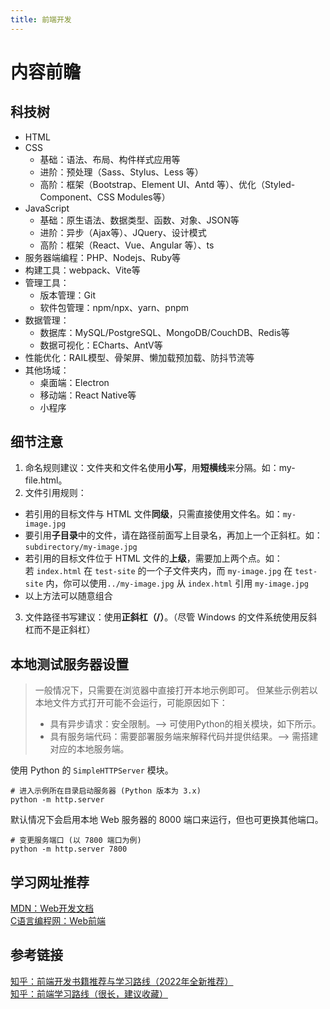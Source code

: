 ```yaml
---
title: 前端开发
---
```

# 内容前瞻

## 科技树

- HTML
- CSS
	- 基础：语法、布局、构件样式应用等
	- 进阶：预处理（Sass、Stylus、Less 等）
	- 高阶：框架（Bootstrap、Element UI、Antd 等）、优化（Styled-Component、CSS Modules等）
- JavaScript
	- 基础：原生语法、数据类型、函数、对象、JSON等
	- 进阶：异步（Ajax等）、JQuery、设计模式
	- 高阶：框架（React、Vue、Angular 等）、ts
- 服务器端编程：PHP、Nodejs、Ruby等
- 构建工具：webpack、Vite等
- 管理工具：
	- 版本管理：Git
	- 软件包管理：npm/npx、yarn、pnpm
- 数据管理：
	- 数据库：MySQL/PostgreSQL、MongoDB/CouchDB、Redis等
	- 数据可视化：ECharts、AntV等
- 性能优化：RAIL模型、骨架屏、懒加载预加载、防抖节流等
- 其他场域：
	- 桌面端：Electron
	- 移动端：React Native等
	- 小程序

## 细节注意

1. 命名规则建议：文件夹和文件名使用**小写**，用**短横线**来分隔。如：my-file.html。
2. 文件引用规则：
  - 若引用的目标文件与 HTML 文件**同级**，只需直接使用文件名。如：`my-image.jpg`
  - 要引用**子目录**中的文件，请在路径前面写上目录名，再加上一个正斜杠。如：`subdirectory/my-image.jpg`
  - 若引用的目标文件位于 HTML 文件的**上级**，需要加上两个点。如：若 `index.html` 在 `test-site` 的一个子文件夹内，而 `my-image.jpg` 在 `test-site` 内，你可以使用`../my-image.jpg` 从 `index.html` 引用 `my-image.jpg`
  - 以上方法可以随意组合
3. 文件路径书写建议：使用**正斜杠（/）**。（尽管 Windows 的文件系统使用反斜杠而不是正斜杠）

## 本地测试服务器设置

>一般情况下，只需要在浏览器中直接打开本地示例即可。
>但某些示例若以本地文件方式打开可能不会运行，可能原因如下：
>- 具有异步请求：安全限制。——> 可使用Python的相关模块，如下所示。
>- 具有服务端代码：需要部署服务端来解释代码并提供结果。——> 需搭建对应的本地服务端。

使用 Python 的 `SimpleHTTPServer` 模块。
```
# 进入示例所在目录启动服务器 (Python 版本为 3.x)
python -m http.server
```
默认情况下会启用本地 Web 服务器的 8000 端口来运行，但也可更换其他端口。
```
# 变更服务端口 (以 7800 端口为例)
python -m http.server 7800
```

## 学习网址推荐

[MDN：Web开发文档](https://developer.mozilla.org/zh-CN/)<br>
[C语言编程网：Web前端](http://c.biancheng.net/)

## 参考链接

[知乎：前端开发书籍推荐与学习路线（2022年全新推荐）](https://zhuanlan.zhihu.com/p/115110546)<br>
[知乎：前端学习路线（很长，建议收藏）](https://zhuanlan.zhihu.com/p/164701269)
